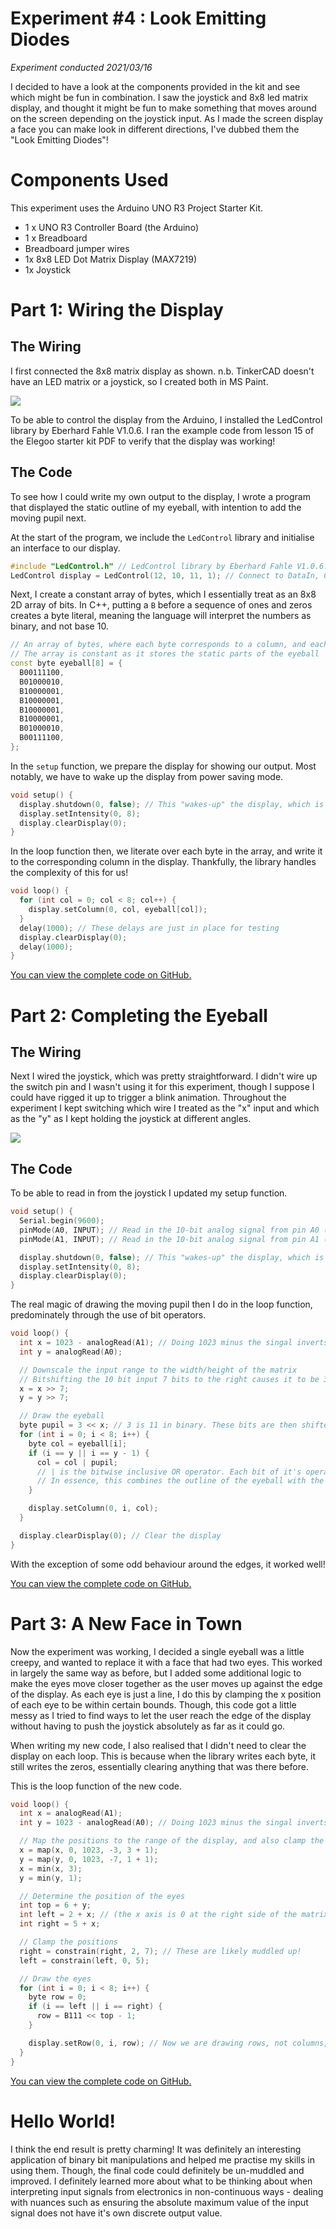 # Experiment #4 : Look Emitting Diodes
*Experiment conducted 2021/03/16*

I decided to have a look at the components provided in the kit and see which might be fun in combination. I saw the joystick and 8x8 led matrix display, and thought it might be fun to make something that moves around on the screen depending on the joystick input. As I made the screen display a face you can make look in different directions, I've dubbed them the "Look Emitting Diodes"!

# Components Used
This experiment uses the Arduino UNO R3 Project Starter Kit.

* 1 x UNO R3 Controller Board (the Arduino)
* 1 x Breadboard
* Breadboard jumper wires
* 1x 8x8 LED Dot Matrix Display (MAX7219)
* 1x Joystick

# Part 1: Wiring the Display

## The Wiring
I first connected the 8x8 matrix display as shown. n.b. TinkerCAD doesn't have an LED matrix or a joystick, so I created both in MS Paint.

![](https://raw.githubusercontent.com/JoshIsAStudent/physical-computing/main/post-content/experiment-04-look-emitting-diodes/display-diagram.png)

To be able to control the display from the Arduino, I installed the LedControl library by Eberhard Fahle V1.0.6. I ran the example code from lesson 15 of the Elegoo starter kit PDF to verify that the display was working!

## The Code
To see how I could write my own output to the display, I wrote a program that displayed the static outline of my eyeball, with intention to add the moving pupil next.

At the start of the program, we include the `LedControl` library and initialise an interface to our display.

```cpp
#include "LedControl.h" // LedControl library by Eberhard Fahle V1.0.6.
LedControl display = LedControl(12, 10, 11, 1); // Connect to DataIn, CS, and CLK respectively
```

Next, I create a constant array of bytes, which I essentially treat as an 8x8 2D array of bits. In C++, putting a `B` before a sequence of ones and zeros creates a byte literal, meaning the language will interpret the numbers as binary, and not base 10.

```cpp
// An array of bytes, where each byte corresponds to a column, and each bit to an LED
// The array is constant as it stores the static parts of the eyeball
const byte eyeball[8] = {
  B00111100,
  B01000010,
  B10000001,
  B10000001,
  B10000001,
  B10000001,
  B01000010,
  B00111100,
};
```

In the `setup` function, we prepare the display for showing our output. Most notably, we have to wake up the display from power saving mode.

```cpp
void setup() {
  display.shutdown(0, false); // This "wakes-up" the display, which is in power saving mode by default
  display.setIntensity(0, 8);
  display.clearDisplay(0);
}
```

In the loop function then, we literate over each byte in the array, and write it to the corresponding column in the display. Thankfully, the library handles the complexity of this for us!
```cpp
void loop() {
  for (int col = 0; col < 8; col++) {
    display.setColumn(0, col, eyeball[col]);
  }
  delay(1000); // These delays are just in place for testing
  display.clearDisplay(0);
  delay(1000);
}
```

[You can view the complete code on GitHub.]()

# Part 2: Completing the Eyeball

## The Wiring
Next I wired the joystick, which was pretty straightforward. I didn't wire up the switch pin and I wasn't using it for this experiment, though I suppose I could have rigged it up to trigger a blink animation. Throughout the experiment I kept switching which wire I treated as the "x" input and which as the "y" as I kept holding the joystick at different angles.

![](https://raw.githubusercontent.com/JoshIsAStudent/physical-computing/main/post-content/experiment-04-look-emitting-diodes/joystick-diagram.png)

## The Code
To be able to read in from the joystick I updated my setup function.

```cpp
void setup() {
  Serial.begin(9600);
  pinMode(A0, INPUT); // Read in the 10-bit analog signal from pin A0 (x signal)
  pinMode(A1, INPUT); // Read in the 10-bit analog signal from pin A1 (y signal)

  display.shutdown(0, false); // This "wakes-up" the display, which is in power saving mode by default
  display.setIntensity(0, 8);
  display.clearDisplay(0);
}
```

The real magic of drawing the moving pupil then I do in the loop function, predominately through the use of bit operators.

```cpp
void loop() {
  int x = 1023 - analogRead(A1); // Doing 1023 minus the singal inverts it, which I did to ensure the pupil's vertical movement is not inverted from that of the joystick's
  int y = analogRead(A0);

  // Downscale the input range to the width/height of the matrix
  // Bitshifting the 10 bit input 7 bits to the right causes it to be 3 bits, i.e. 0-7
  x = x >> 7;
  y = y >> 7;

  // Draw the eyeball
  byte pupil = 3 << x; // 3 is 11 in binary. These bits are then shifted as far as they need to go
  for (int i = 0; i < 8; i++) {
    byte col = eyeball[i];
    if (i == y || i == y - 1) {
      col = col | pupil;
      // | is the bitwise inclusive OR operator. Each bit of it's operator is the result of ORing the corresponding bits in it's inputs
      // In essence, this combines the outline of the eyeball with the pupil
    }

    display.setColumn(0, i, col);
  }

  display.clearDisplay(0); // Clear the display
}
```

With the exception of some odd behaviour around the edges, it worked well!

[You can view the complete code on GitHub.]()

# Part 3: A New Face in Town
Now the experiment was working, I decided a single eyeball was a little creepy, and wanted to replace it with a face that had two eyes. This worked in largely the same way as before, but I added some additional logic to make the eyes move closer together as the user moves up against the edge of the display. As each eye is just a line, I do this by clamping the x position of each eye to be within certain bounds. Though, this code got a little messy as I tried to find ways to let the user reach the edge of the display without having to push the joystick absolutely as far as it could go.

When writing my new code, I also realised that I didn't need to clear the display on each loop. This is because when the library writes each byte, it still writes the zeros, essentially clearing anything that was there before.

This is the loop function of the new code.

```cpp
void loop() {
  int x = analogRead(A1);
  int y = 1023 - analogRead(A0); // Doing 1023 minus the singal inverts it, which I did to ensure the pupil's movement is not inverted from that of the joystick's

  // Map the positions to the range of the display, and also clamp the positions
  x = map(x, 0, 1023, -3, 3 + 1);
  y = map(y, 0, 1023, -7, 1 + 1);
  x = min(x, 3);
  y = min(y, 1);

  // Determine the position of the eyes
  int top = 6 + y;
  int left = 2 + x; // (the x axis is 0 at the right side of the matrix from my perspective)
  int right = 5 + x;

  // Clamp the positions
  right = constrain(right, 2, 7); // These are likely muddled up!
  left = constrain(left, 0, 5);

  // Draw the eyes
  for (int i = 0; i < 8; i++) {
    byte row = 0;
    if (i == left || i == right) {
      row = B111 << top - 1;
    }

    display.setRow(0, i, row); // Now we are drawing rows, not columns, as that made the most sense for the new vertical lines for eyes
  }
}
```

[You can view the complete code on GitHub.]()

# Hello World!

I think the end result is pretty charming! It was definitely an interesting application of binary bit manipulations and helped me practise my skills in using them. Though, the final code could definitely be un-muddled and improved. I definitely learned more about what to be thinking about when interpreting input signals from electronics in non-continuous ways - dealing with nuances such as ensuring the absolute maximum value of the input signal does not have it's own discrete output value.
